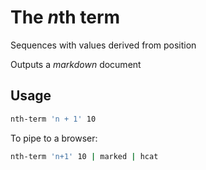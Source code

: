 # The *n*th term

Sequences with values derived from position

Outputs a *markdown* document


## Usage

``` bash
nth-term 'n + 1' 10
```

To pipe to a browser:
``` bash
nth-term 'n+1' 10 | marked | hcat
```
